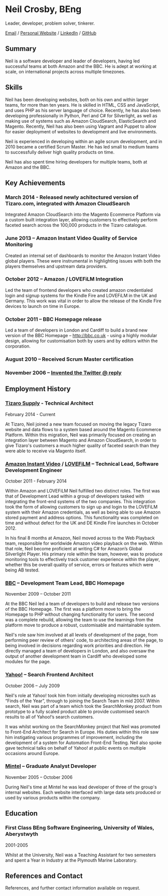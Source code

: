 # Neil Crosby, BEng #
Leader, developer, problem solver, tinkerer.

[Email](mailto:hire@neilCrosby.com) / [Personal Website](http://neilcrosby.com) / [LinkedIn](http://www.linkedin.com/in/neilcrosby) / [GitHub](http://github.com/neilcrosby)

## Summary ##

Neil is a software developer and leader of developers, having led successful teams at both Amazon and the BBC. He is adept at working at scale, on international projects across multiple timezones.

## Skills ##

Neil has been developing websites, both on his own and within larger teams, for more than ten years. He is skilled in HTML, CSS and JavaScript, and uses PHP as his server language of choice. Recently, he has also been developing professionally in Python, Perl and C# for Silverlight, as well as making use of systems such as Amazon CloudSearch, ElasticSearch and Magento. Recently, Neil has also been using Vagrant and Puppet to allow for easier deployment of websites to development and live environments.

Neil is experienced in developing within an agile scrum development, and in 2010 became a certified Scrum Master. He has led small to medium teams to successfully deliver high quality products on time.

Neil has also spent time hiring developers for multiple teams, both at Amazon and the BBC.

## Key Achievements ##

### March 2014 - Released newly achitectured version of Tizaro.com, integrated with Amazon CloudSearch ###

Integrated Amazon CloudSearch into the Magento Ecommerce Platform via a custom built integration layer, allowing customers to effectively perform faceted search across the 100,000 products in the Tizaro catalogue.

### June 2013 – Amazon Instant Video Quality of Service Monitoring ###

Created an internal set of dashboards to monitor the Amazon Instant Video global players. These were instrumental in highlighting issues with both the players themselves and upstream data providers.

### October 2012 – Amazon / LOVEFiLM Integration ###

Led the team of frontend developers who created amazon credentialed login and signup systems for the Kindle Fire and LOVEFiLM in the UK and Germany. This work was vital in order to allow the release of the Kindle Fire devices to launch on time in Europe.

### October 2011 – BBC Homepage release ###

Led a team of developers in London and Cardiff to build a brand new version of the BBC Homepage – http://bbc.co.uk - using a highly modular design, allowing for customisation both by users and by editors within the corporation.

### August 2010 – Received Scrum Master certification ###

### November 2006 – [Invented the Twitter @ reply](https://twitter.com/NeilCrosby/status/139513) ###

## Employment History ##

### [Tizaro Supply](http://tizaro.com) - Technical Architect ###

February 2014 - Current

At Tizaro, Neil joined a new team focused on moving the legacy Tizaro website and data flows to a system based around the Magento Ecommerce Platform. Within this migration, Neil was primarily focused on creating an integration layer between Magento and Amazon CloudSearch, in order to give Tizaro's customers a much higher quality of faceted search than they were able to receive via Magento itself.

### [Amazon Instant Video](http://amazon.com/aiv) / [LOVEFiLM](http://lovefilm.com) – Technical Lead, Software Development Engineer ###

October 2011 - February 2014

Within Amazon and LOVEFiLM Neil fulfilled two distinct roles. The first was that of Development Lead within a group of developers tasked with integrating the front-end systems of the two companies. This integration took the form of allowing customers to sign up and login to the LOVEFiLM system with their Amazon credentials, as well as being able to use Amazon stored payment and address options. This functionality was completed on time and without defect for the UK and DE Kindle Fire launches in October 2012.

In his final 8 months at Amazon, Neil moved across to the Web Playback team, responsible for worldwide Amazon video playback on the web. Within that role, Neil become proficient at writing C# for Amazon’s Global Silverlight Player. His primary role within the team, however, was to produce monitoring tools to effectively track customer experience within the player, whether this be overall quality of service, errors or features which were being AB tested.

### [BBC](http://bbc.co.uk) – Development Team Lead, BBC Homepage ###

November 2009 – October 2011

At the BBC Neil led a team of developers to build and release two versions of the BBC Homepage. The first was a platform move to bring the Homepage to PHP without changing functionality for users. The second was a complete rebuild, allowing the team to use the learnings from the platform move to produce a robust, customisable and maintainable system.

Neil's role saw him involved at all levels of development of the page, from performing peer review of others' code, to architecting areas of the page, to being involved in decisions regarding work priorities and direction.  He directly managed a team of developers in London, and also oversaw the output of another development team in Cardiff who developed some modules for the page.

### [Yahoo!](http://yahoo.com) – Search Frontend Architect

October 2006 – July 2009

Neil's role at Yahoo! took him from initially developing microsites such as “Finds of the Year”, through to joining the Search Team in mid 2007. Within search, Neil was part of a team which took the SearchMonkey product from prototype to a fully scaled product able to provide customised search results to all of Yahoo!’s search customers.

It was whilst working on the SearchMonkey project that Neil was promoted to Front-End Architect for Search in Europe. His duties within this role saw him instigating various programmes of improvement, including the development of a system for Automation Front-End Testing. Neil also spoke gave technical talks on behalf of Yahoo! at public events on multiple occasions around Europe.

### [Mintel](http://mintel.com) – Graduate Analyst Developer ###

November 2005 – October 2006

During Neil's time at Mintel he was lead developer of three of the group's internal websites. Each website interfaced with large data sets produced or used by various products within the company.

## Education ##

### First Class BEng Software Engineering, University of Wales, Aberystwyth ###

2001-2005

Whilst at the University, Neil was a Teaching Assistant for two semesters and spent a Year in Industry at the Plymouth Marine Laboratory.

## References and Contact ##

References, and further contact information available on request.